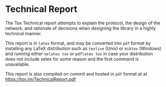 Technical Report
==========

The Tox Technical report attempts to explain the protocol, the design of the network, and rationale of decisions when designing the library in a highly technical manner.

This report is in ``latex`` format, and may be converted into ``pdf`` format by installing any LaTeX distribution such as ``texlive`` (Unix) or ``miktex`` (Windows) and running either ``xelatex tox`` or ``pdflatex tox`` in case your distribution does not include xetex for some reason and the first command is unavailable.

This report is also compiled on commit and hosted in ``pdf`` format at at https://tox.im/TechnicalReport.pdf

